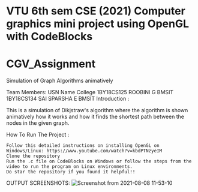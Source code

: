
# VTU 6th sem CSE (2021) Computer graphics mini project using OpenGL with CodeBlocks

# CGV_Assignment
Simulation of Graph Algorithms animatively

Team Members:
USN 	Name 	College
1BY18CS125 	ROOBINI G 	BMSIT
1BY18CS134 	SAI SPARSHA E 	BMSIT
Introduction :

This is a simulation of Dikjstraw's algorithm where the algorithm is shown animatively how it works and how it finds the shortest path between the nodes in the given graph.

How To Run The Project :

    Follow this detailed instructions on installing OpenGL on Windows/Linux: https://www.youtube.com/watch?v=kbdPTNzyeIM
    Clone the repository
    Run the .c file on CodeBlocks on Windows or follow the steps from the video to run the program on Linux environments.
    Do star the repository if you found it helpful!!

OUTPUT SCREENSHOTS:
![Screenshot from 2021-08-08 11-53-10](https://user-images.githubusercontent.com/69576158/128622960-3de26477-d29f-4d81-babd-279f43a29d94.png)
